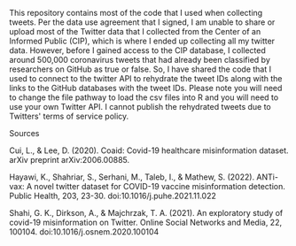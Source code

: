 This repository contains most of the code that I used when collecting tweets. Per the data use agreement that I signed, I am unable to share or upload most of the Twitter data that I collected from the Center of an Informed Public (CIP), which is where I ended up collecting all my twitter data. However, before I gained access to the CIP database, I collected around 500,000 coronavirus tweets that had already been classified by researchers on GitHub as true or false. So, I have shared the code that I used to connect to the twitter API to rehydrate the tweet IDs along with the links to the GitHub databases with the tweet IDs. Please note you will need to change the file pathway to load the csv files into R and you will need to use your own Twitter API. I cannot publish the rehydrated tweets due to Twitters' terms of service policy.  

 

Sources 

Cui, L., & Lee, D. (2020). Coaid: Covid-19 healthcare misinformation dataset. arXiv preprint arXiv:2006.00885. 

Hayawi, K., Shahriar, S., Serhani, M., Taleb, I., & Mathew, S. (2022). ANTi-vax: A novel twitter dataset for COVID-19 vaccine misinformation detection. Public Health, 203, 23-30. doi:10.1016/j.puhe.2021.11.022 

Shahi, G. K., Dirkson, A., & Majchrzak, T. A. (2021). An exploratory study of covid-19 misinformation on Twitter. Online Social Networks and Media, 22, 100104. doi:10.1016/j.osnem.2020.100104 
 

